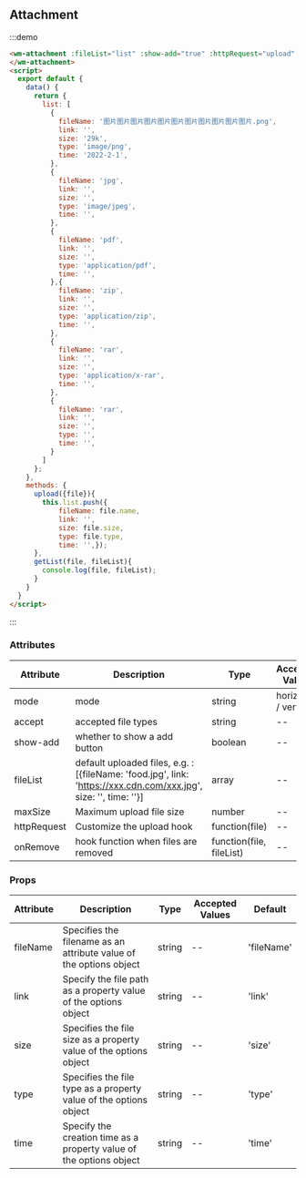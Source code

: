 ## Attachment

:::demo

```html
<wm-attachment :fileList="list" :show-add="true" :httpRequest="upload" :onRemove ="getList">
</wm-attachment>
<script>
  export default {
    data() {
      return {
        list: [
          {
            fileName: '图片图片图片图片图片图片图片图片图片图片图片.png',
            link: '',
            size: '29k',
            type: 'image/png',
            time: '2022-2-1',
          },
          {
            fileName: 'jpg',
            link: '',
            size: '',
            type: 'image/jpeg',
            time: '',
          },
          {
            fileName: 'pdf',
            link: '',
            size: '',
            type: 'application/pdf',
            time: '',
          },{
            fileName: 'zip',
            link: '',
            size: '',
            type: 'application/zip',
            time: '',
          },
          {
            fileName: 'rar',
            link: '',
            size: '',
            type: 'application/x-rar',
            time: '',
          },
          {
            fileName: 'rar',
            link: '',
            size: '',
            type: '',
            time: '',
          }
        ]
      };
    },
    methods: {
      upload({file}){
        this.list.push({ 
            fileName: file.name,
            link: '',
            size: file.size,
            type: file.type,
            time: '',});
      },
      getList(file, fileList){
        console.log(file, fileList);
      }
    }
  }
</script>
```

:::

### Attributes

| Attribute | Description | Type | Accepted Values | Default
|---------|--------|-------| --------|--------
| mode | mode | string | horizontal / vertical | vertical
| accept | accepted file types | string |-- | --
| show-add | whether to show a add button | boolean |-- | true
| fileList | default uploaded files, e.g. : [{fileName: 'food.jpg', link: 'https://xxx.cdn.com/xxx.jpg', size: '', time: ''}] | array | -- | []
| maxSize | Maximum upload file size | number | -- | 5M
| httpRequest | Customize the upload hook | function(file) | -- | --
| onRemove | hook function when files are removed | function(file, fileList) | -- | --

### Props

| Attribute | Description | Type | Accepted Values | Default
|---------|--------|-------| --------|--------
| fileName | Specifies the filename as an attribute value of the options object |string |-- | 'fileName'
| link | Specify the file path as a property value of the options object |string |-- | 'link'
| size | Specifies the file size as a property value of the options object |string |-- | 'size'
| type | Specifies the file type as a property value of the options object |string |-- | 'type'
| time | Specify the creation time as a property value of the options object |string |-- | 'time'
